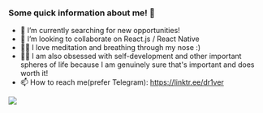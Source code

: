 ### Some quick information about me! 👋


- 🎯 I’m currently searching for new opportunities!
- 👯 I’m looking to collaborate on React.js / React Native
- 🧘‍♂️ I love meditation and breathing through my nose :)
- 🧑‍💻 I am also obsessed with self-development and other important spheres of life because I am genuinely sure that's important and does worth it! 
- 📫 How to reach me(prefer Telegram): https://linktr.ee/dr1ver


[![](https://www.codewars.com/users/dr1verrr/badges/large)](https://www.codewars.com/users/dr1verrr)
